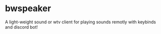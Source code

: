 # bwspeaker
A light-weight sound or wtv client for playing sounds remotly with keybinds and discord bot!
